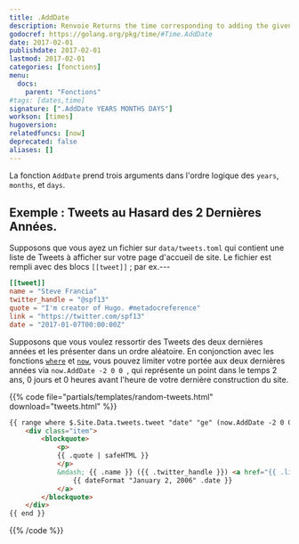 ```yaml
---
title: .AddDate
description: Renvoie Returns the time corresponding to adding the given number of years, months, and days passed to the function.
godocref: https://golang.org/pkg/time/#Time.AddDate
date: 2017-02-01
publishdate: 2017-02-01
lastmod: 2017-02-01
categories: [fonctions]
menu:
  docs:
    parent: "Fonctions"
#tags: [dates,time]
signature: [".AddDate YEARS MONTHS DAYS"]
workson: [times]
hugoversion:
relatedfuncs: [now]
deprecated: false
aliases: []
---
```



La fonction `AddDate` prend trois arguments dans l'ordre logique des `years`, `months`, et `days`.

## Exemple : Tweets au Hasard des 2 Dernières Années.

Supposons que vous ayez un fichier sur `data/tweets.toml` qui contient une liste de Tweets à afficher sur votre page d'accueil de site. Le fichier est rempli avec des blocs `[[tweet]]` ; par ex.---

```toml
[[tweet]]
name = "Steve Francia"
twitter_handle = "@spf13"
quote = "I'm creator of Hugo. #metadocreference"
link = "https://twitter.com/spf13"
date = "2017-01-07T00:00:00Z"
```

Supposons que vous voulez ressortir des Tweets des deux dernières années et les présenter dans un ordre aléatoire. En conjonction avec les fonctions [`where`](/fonctions/where/) et [`now`](/fonctions/now/), vous pouvez limiter votre portée aux deux dernières années via `now.AddDate -2 0 0 `, qui représente un point dans le temps 2 ans, 0 jours et 0 heures avant l'heure de votre dernière construction du site.

{{% code file="partials/templates/random-tweets.html" download="tweets.html" %}}
```html
{{ range where $.Site.Data.tweets.tweet "date" "ge" (now.AddDate -2 0 0) | shuffle }}
    <div class="item">
        <blockquote>
            <p>
            {{ .quote | safeHTML }}
            </p>
            &mdash; {{ .name }} ({{ .twitter_handle }}) <a href="{{ .link }}">
                {{ dateFormat "January 2, 2006" .date }}
            </a>
        </blockquote>
    </div>
{{ end }}
```
{{% /code %}}
